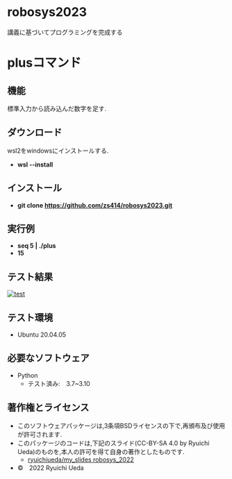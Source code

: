 # robosys2023
講義に基づいてプログラミングを完成する

# plusコマンド
## 機能
標準入力から読み込んだ数字を足す.

## ダウンロード
wsl2をwindowsにインストールする.
* **wsl --install**

## インストール
* **git clone https://github.com/zs414/robosys2023.git**

## 実行例
* **seq 5 | ./plus**
* **15**

## テスト結果
[![test](https://github.com/zs414/robosys2023/actions/workflows/test.yml/badge.svg)](https://github.com/zs414/robosys2023/actions/workflows/test.yml)

## テスト環境
* Ubuntu 20.04.05

## 必要なソフトウェア
* Python
  * テスト済み:　3.7~3.10

## 著作権とライセンス
* このソフトウェアパッケージは,3条項BSDライセンスの下で,再頒布及び使用が許可されます.
* このパッケージのコードは,下記のスライド(CC-BY-SA 4.0 by Ryuichi Ueda)のものを,本人の許可を得て自身の著作としたものです.
  * [ryuichiueda/my_slides robosys_2022](https://github.com/ryuichiueda/my_slides/tree/master/robosys_2022)
* ©　2022 Ryuichi Ueda
